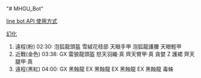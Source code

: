 "# MHGU_Bot"

[line bot API 使用方式](https://ithelp.ithome.com.tw/articles/10198142)

[幻化](https://www.bilibili.com/video/BV1LV411n7oH/)

1. 遠程(粉) 02:30:
   泡狐龍頭盔
   雪絨花枝部
   天眼手甲
   泡狐龍護腰
   天眼輕甲
2. 近戰(金色) 03:38:
   GX 雷狼龍頭盔
   怒天羽織·真
   齊天臂甲·真
   貪婪 Z 護裙
   齊天腿甲·真
3. 遠程(黑紅) 04:00:
   GX 黑蝕龍
   EX 黑蝕龍
   EX 黑蝕龍
   EX 黑蝕龍
   毒蛛
